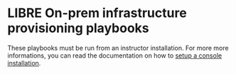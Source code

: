 # LIBRE On-prem infrastructure provisioning playbooks

These playbooks must be run from an instructor installation. For more more informations,
you can read the documentation on how to [setup a console installation](../../../install-console.md).
